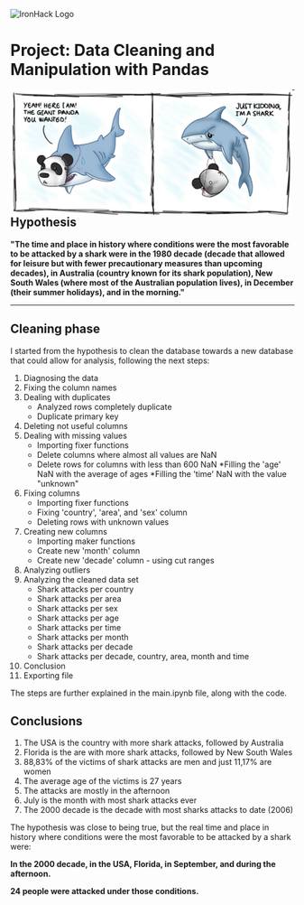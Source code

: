 ![IronHack Logo](https://s3-eu-west-1.amazonaws.com/ih-materials/uploads/upload_d5c5793015fec3be28a63c4fa3dd4d55.png)

# Project: Data Cleaning and Manipulation with Pandas

<img style="float: left;" src="./images/pandashark.jpg" width="500">

---

## Hypothesis

**"The time and place in history where conditions were the most favorable to be attacked by a shark were in the 1980 decade (decade that allowed for leisure but with fewer precautionary measures than upcoming decades), in Australia (country known for its shark population), New South Wales (where most of the Australian population lives), in December (their summer holidays), and in the morning."**

---

## Cleaning phase

I started from the hypothesis to clean the database towards a new database that could allow for analysis, following the next steps:

1. Diagnosing the data
2. Fixing the column names
3. Dealing with duplicates
   * Analyzed rows completely duplicate
   * Duplicate primary key 
4. Deleting not useful columns
5. Dealing with missing values
    * Importing fixer functions
    * Delete columns where almost all values are NaN
    * Delete rows for columns with less than 600 NaN
    *Filling the 'age' NaN with the average of ages
    *Filling the 'time' NaN with the value "unknown"
6. Fixing columns
    * Importing fixer functions
    * Fixing 'country', 'area', and 'sex' column
    * Deleting rows with unknown values
7. Creating new columns
    * Importing maker functions
    * Create new 'month' column
    * Create new 'decade' column - using cut ranges
8. Analyzing outliers
9. Analyzing the cleaned data set
    * Shark attacks per country
    * Shark attacks per area
    * Shark attacks per sex
    * Shark attacks per age
    * Shark attacks per time
    * Shark attacks per month
    * Shark attacks per decade
    * Shark attacks per decade, country, area, month and time
10. Conclusion
11. Exporting file

The steps are further explained in the main.ipynb file, along with the code.

## Conclusions

1. The USA is the country with more shark attacks, followed by Australia
2. Florida is the are with more shark attacks, followed by New South Wales
3. 88,83% of the victims of shark attacks are men and just 11,17% are women
4. The average age of the victims is 27 years
5. The attacks are mostly in the afternoon
6. July is the month with most shark attacks ever
7. The 2000 decade is the decade with most sharks attacks to date (2006)

The hypothesis was close to being true, but the real time and place in history where conditions were the most favorable to be attacked by a shark were: 

**In the 2000 decade, in the USA, Florida, in September, and during the afternoon.**

**24 people were attacked under those conditions.**









